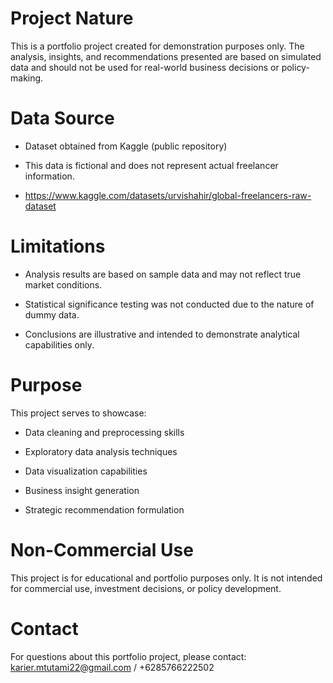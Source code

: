 # Project Nature
This is a portfolio project created for demonstration purposes only. The analysis, insights, and recommendations presented are based on simulated data and should not be used for real-world business decisions or policy-making.

# Data Source
- Dataset obtained from Kaggle (public repository)

- This data is fictional and does not represent actual freelancer information.

- https://www.kaggle.com/datasets/urvishahir/global-freelancers-raw-dataset

# Limitations
- Analysis results are based on sample data and may not reflect true market conditions.

- Statistical significance testing was not conducted due to the nature of dummy data.

- Conclusions are illustrative and intended to demonstrate analytical capabilities only.

# Purpose
This project serves to showcase:

- Data cleaning and preprocessing skills

- Exploratory data analysis techniques

- Data visualization capabilities

- Business insight generation

- Strategic recommendation formulation

# Non-Commercial Use
This project is for educational and portfolio purposes only. It is not intended for commercial use, investment decisions, or policy development.

# Contact
For questions about this portfolio project, please contact: karier.mtutami22@gmail.com / +6285766222502



